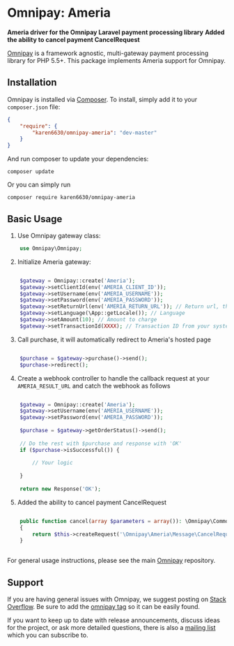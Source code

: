 # Omnipay: Ameria

**Ameria driver for the Omnipay Laravel payment processing library**
**Added the ability to cancel payment CancelRequest**

[Omnipay](https://github.com/thephpleague/omnipay) is a framework agnostic, multi-gateway payment
processing library for PHP 5.5+. This package implements Ameria support for Omnipay.

## Installation

Omnipay is installed via [Composer](http://getcomposer.org/). To install, simply add it
to your `composer.json` file:

```json
{
    "require": {
        "karen6630/omnipay-ameria": "dev-master"
    }
}
```

And run composer to update your dependencies:

    composer update

Or you can simply run

    composer require karen6630/omnipay-ameria


## Basic Usage

1. Use Omnipay gateway class:

```php
    use Omnipay\Omnipay;
```

2. Initialize Ameria gateway:

```php

    $gateway = Omnipay::create('Ameria');
    $gateway->setClientId(env('AMERIA_CLIENT_ID'));
    $gateway->setUsername(env('AMERIA_USERNAME'));
    $gateway->setPassword(env('AMERIA_PASSWORD'));
    $gateway->setReturnUrl(env('AMERIA_RETURN_URL')); // Return url, that should be point to your ameria webhook route
    $gateway->setLanguage(\App::getLocale()); // Language
    $gateway->setAmount(10); // Amount to charge
    $gateway->setTransactionId(XXXX); // Transaction ID from your system

```

3. Call purchase, it will automatically redirect to Ameria's hosted page

```php

    $purchase = $gateway->purchase()->send();
    $purchase->redirect();

```

4. Create a webhook controller to handle the callback request at your `AMERIA_RESULT_URL` and catch the webhook as follows

```php

    $gateway = Omnipay::create('Ameria');
    $gateway->setUsername(env('AMERIA_USERNAME'));
    $gateway->setPassword(env('AMERIA_PASSWORD'));
    
    $purchase = $gateway->getOrderStatus()->send();
    
    // Do the rest with $purchase and response with 'OK'
    if ($purchase->isSuccessful()) {
        
        // Your logic
        
    }
    
    return new Response('OK');

```

5. Added the ability to cancel payment CancelRequest

```php

    public function cancel(array $parameters = array()): \Omnipay\Common\Message\AbstractRequest
    {
        return $this->createRequest('\Omnipay\Ameria\Message\CancelRequest', $parameters);
    }
	
```

For general usage instructions, please see the main [Omnipay](https://github.com/thephpleague/omnipay)
repository.

## Support

If you are having general issues with Omnipay, we suggest posting on
[Stack Overflow](http://stackoverflow.com/). Be sure to add the
[omnipay tag](http://stackoverflow.com/questions/tagged/omnipay) so it can be easily found.

If you want to keep up to date with release announcements, discuss ideas for the project,
or ask more detailed questions, there is also a [mailing list](https://groups.google.com/forum/#!forum/omnipay) which
you can subscribe to.

